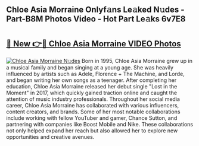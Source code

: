## Chloe Asia Morraine Onlyf𝚊ns Le𝚊ked N𝚞des - Part-B8M Photos Video - Hot Part Le𝚊ks 6v7E8

# <h2><a href="http://ab42269.deff.icu/?id=Chloe+Asia+Morraine">🔗 New 👉🔴 Chloe Asia Morraine VIDEO Photos</a></h2>

[![Chloe Asia Morraine N𝚞des](https://i.imgur.com/rIISA9y.gif)](http://ab42269.deff.icu/?id=Chloe+Asia+Morraine)
Born in 1995, Chloe Asia Morraine grew up in a musical family and began singing at a young age. She was heavily influenced by artists such as Adele, Florence + The Machine, and Lorde, and began writing her own songs as a teenager. After completing her education, Chloe Asia Morraine released her debut single "Lost in the Moment" in 2017, which quickly gained traction online and caught the attention of music industry professionals. Throughout her social media career, Chloe Asia Morraine has collaborated with various influencers, content creators, and brands. Some of her most notable collaborations include working with fellow YouTuber and gamer, Chance Sutton, and partnering with companies like Boost Mobile and Nike. These collaborations not only helped expand her reach but also allowed her to explore new opportunities and creative avenues.
